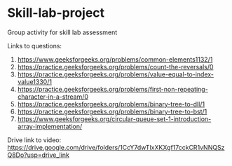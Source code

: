 # Skill-lab-project
Group activity for skill lab assessment

Links to questions:
1. https://www.geeksforgeeks.org/problems/common-elements1132/1
2. https://practice.geeksforgeeks.org/problems/count-the-reversals/0
3. https://practice.geeksforgeeks.org/problems/value-equal-to-index-value1330/1
4. https://practice.geeksforgeeks.org/problems/first-non-repeating-character-in-a-stream/0
5. https://practice.geeksforgeeks.org/problems/binary-tree-to-dll/1
6. https://practice.geeksforgeeks.org/problems/binary-tree-to-bst/1
7. https://www.geeksforgeeks.org/circular-queue-set-1-introduction-array-implementation/

Drive link to video: https://drive.google.com/drive/folders/1CcY7dwTlxXKXgf17cckCR1vNNQSzQ8Do?usp=drive_link
